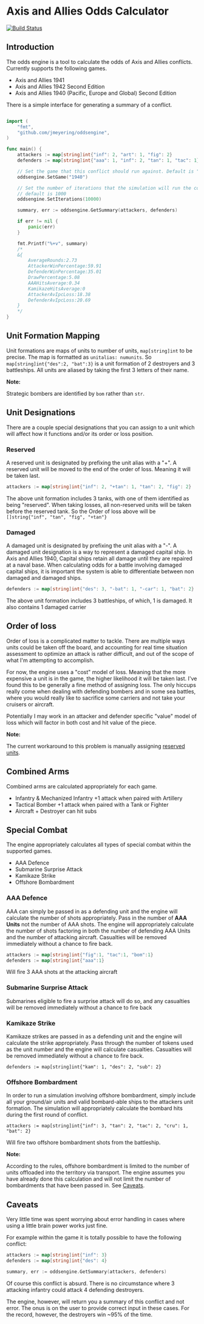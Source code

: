 # Axis and Allies Odds Calculator

[![Build Status](https://travis-ci.org/Jmeyering/oddsengine.svg?branch=master)](https://travis-ci.org/Jmeyering/oddsengine)

## Introduction

The odds engine is a tool to calculate the odds of Axis and Allies conflicts.
Currently supports the following games.

* Axis and Allies 1941
* Axis and Allies 1942 Second Edition
* Axis and Allies 1940 (Pacific, Europe and Global) Second Edition

There is a simple interface for generating a summary of a conflict.

```go

import (
    "fmt",
	"github.com/jmeyering/oddsengine",
)

func main() {
    attackers := map[string]int{"inf": 2, "art": 1, "fig": 2}
    defenders := map[string]int{"aaa": 1, "inf": 2, "tan": 1, "tac": 1}

    // Set the game that this conflict should run against. Default is "1940"
    oddsengine.SetGame("1940")

    // Set the number of iterations that the simulation will run the conflict
    // default is 1000
    oddsengine.SetIterations(10000)

    summary, err := oddsengine.GetSummary(attackers, defenders)

    if err != nil {
        panic(err)
    }

    fmt.Printf("%+v", summary)
    /*
    &{
        AverageRounds:2.73
        AttackerWinPercentage:59.91
        DefenderWinPercentage:35.01
        DrawPercentage:5.08
        AAAHitsAverage:0.34
        KamikazeHitsAverage:0
        AttackerAvIpcLoss:18.38
        DefenderAvIpcLoss:20.69
    }
    */
}

```

## Unit Formation Mapping

Unit formations are maps of units to number of units, `map[string]int` to be
precise. The map is formatted as `unitalias: numunits`. So
`map[string]int{"des":2, "bat":3}` is a unit formation of 2 destroyers and 3
battleships. All units are aliased by taking the first 3 letters of their name.

**Note:**

Strategic bombers are identified by `bom` rather than `str`.

## Unit Designations

There are a couple special designations that you can assign to a unit which
will affect how it functions and/or its order or loss position.

### Reserved

A reserved unit is designated by prefixing the unit alias with a "+". A
reserved unit will be moved to the end of the order of loss. Meaning it will
be taken last.

```go
attackers := map[string]int{"inf": 2, "+tan": 1, "tan": 2, "fig": 2}
```

The above unit formation includes 3 tanks, with one of them identified as being
"reserved". When taking losses, all non-reserved units will be taken before the
reserved tank. So the Order of loss above will be
`[]string{"inf", "tan", "fig", "+tan"}`

### Damaged


A damaged unit is designated by prefixing the unit alias with a "-". A damaged
unit designation is a way to represent a damaged capital ship.  In Axis and
Allies 1940, Capital ships retain all damage until they are repaired at a naval
base. When calculating odds for a battle involving damaged capital ships, it is
important the system is able to differentiate between non damaged and damaged
ships.

```go
defenders := map[string]int{"des": 3, "-bat": 1, "-car": 1, "bat": 2}
```

The above unit formation includes 3 battleships, of which, 1 is damaged. It
also contains 1 damaged carrier

## Order of loss

Order of loss is a complicated matter to tackle. There are multiple ways units
could be taken off the board, and accounting for real time situation assessment
to optimize an attack is rather difficult, and out of the scope of what I'm
attempting to accomplish.

For now, the engine uses a "cost" model of loss. Meaning that the more expensive
a unit is in the game, the higher likelihood it will be taken last. I've found
this to be generally a fine method of assigning loss. The only hiccups really
come when dealing with defending bombers and in some sea battles, where you
would really like to sacrifice some carriers and not take your cruisers or
aircraft.

Potentially I may work in an attacker and defender specific "value" model of
loss which will factor in both cost and hit value of the piece.

**Note:**

The current workaround to this problem is manually assigning
[reserved units](#reserved).

## Combined Arms

Combined arms are calculated appropriately for each game.

* Infantry & Mechanized Infantry +1 attack when paired with Artillery
* Tactical Bomber +1 attack when paired with a Tank or Fighter
* Aircraft + Destroyer can hit subs

## Special Combat

The engine appropriately calculates all types of special combat within the
supported games.

* AAA Defence
* Submarine Surprise Attack
* Kamikaze Strike
* Offshore Bombardment

### AAA Defence

AAA can simply be passed in as a defending unit and the engine will calculate
the number of shots appropriately. Pass in the number of **AAA Units** not the
number of AAA shots. The engine will appropriately calculate the number of shots
factoring in both the number of defending AAA Units and the number of attacking
aircraft. Casualties will be removed immediately without a chance to fire back.

```go
attackers := map[string]int{"fig":1, "tac":1, "bom":1}
defenders := map[string]int{"aaa":1}
```

Will fire 3 AAA shots at the attacking aircraft

### Submarine Surprise Attack

Submarines eligible to fire a surprise attack will do so, and any casualties will
be removed immediately without a chance to fire back

### Kamikaze Strike
Kamikaze strikes are passed in as a defending unit and the engine will calculate
the strike appropriately. Pass through the number of tokens used as the unit
number and the engine will calculate casualties. Casualties will be removed
immediately without a chance to fire back.

`defenders := map[string]int{"kam": 1, "des": 2, "sub": 2}`

### Offshore Bombardment

In order to run a simulation involving offshore bombardment, simply include
all your ground/air units and valid bombard-able ships to the attackers unit
formation. The simulation will appropriately calculate the bombard hits during
the first round of conflict.

`attackers := map[string]int{"inf": 3, "tan": 2, "tac": 2, "cru": 1, "bat": 2}`

Will fire two offshore bombardment shots from the battleship.

**Note:**

According to the rules, offshore bombardment is limited to the number of units
offloaded into the territory via transport. The engine assumes you have already
done this calculation and will not limit the number of bombardments that have
been passed in. See [Caveats](#caveats).

## Caveats

Very little time was spent worrying about error handling in cases where using
a little brain power works just fine.

For example within the game it is totally possible to have the following
conflict:

```go
attackers := map[string]int{"inf": 3}
defenders := map[string]int{"des": 4}

summary, err := oddsengine.GetSummary(attackers, defenders)
```

Of course this conflict is absurd. There is no circumstance where 3 attacking
infantry could attack 4 defending destroyers.

The engine, however, will return you a summary of this conflict and not error.
The onus is on the user to provide correct input in these cases.  For the
record, however, the destroyers win ~95% of the time.
